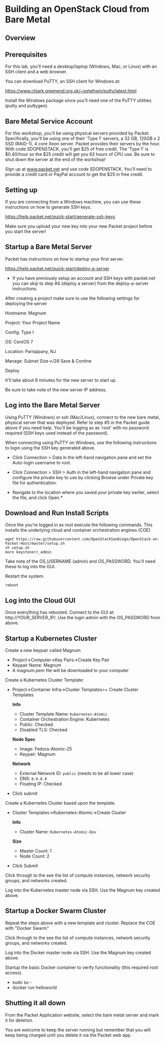 # Building an OpenStack Cloud from Bare Metal

## Overview


## Prerequisites

For this lab, you'll need a desktop/laptop (Windows, Mac, or Linux) with an SSH client and a web browser.

You can download PuTTY, an SSH client for Windows at:

https://www.chiark.greenend.org.uk/~sgtatham/putty/latest.html

Install the Windows package since you'll need one of the PuTTY utilities (putty and puttygen).

## Bare Metal Service Account

For this workshop, you'll be using physical servers provided by Packet. Specifically, you'll be using one of their 'Type 1' servers, a 32 GB, 120GB x 2 SSD (RAID-1), 4 core Xeon server. Packet provides their servers by the hour. With code SDOPENSTACK, you'll get $25 of free credit. The 'Type 1' is $0.40/hour so the $25 credit will get you 62 hours of CPU use. Be sure to shut down the server at the end of the workshop!

Sign up at www.packet.net and use code SDOPENSTACK. You'll need to provide a credit card or PayPal account to get the $25 in free credit.

## Setting up 

If you are connecting from a Windows machine, you can use these instructions on how to generate SSH keys.

https://help.packet.net/quick-start/generate-ssh-keys

Make sure you upload your new key into your new Packet project before you start the server!

## Startup a Bare Metal Server

Packet has instructions on how to startup your first server. 

https://help.packet.net/quick-start/deploy-a-server

* If you have previously setup an account and SSH keys with packet.net you can skip to step #4 (deploy a server) from the deploy-a-server instructions.

After creating a project make sure to use the following settings for deploying the server

Hostname: Magnum

Project:  Your Project Name

Config:  Type I

OS:  CentOS 7

Location: Parisppany, NJ

Manage: Subnet Size->/28  Save & Contine

Deploy

It'll take about 8 minutes for the new server to start up.

Be sure to take note of the new server IP address.

## Log into the Bare Metal Server

Using PuTTY (Windows) or ssh (Mac/Linux), connect to the new bare metal, physical server that was deployed. Refer to step #5 in the Packet guide above if you need help. You'll be logging as as 'root' with no password required (SSH keys used instead of the password).

When connecting using PuTTY on Windows, use the following instructions to login using the SSH key generated above.

* Click Connection > Data in the left-hand navigation pane and set the Auto-login username to root.

* Click Connection > SSH > Auth in the left-hand navigation pane and configure the private key to use by clicking Browse under Private key file for authentication.

* Navigate to the location where you saved your private key earlier, select the file, and click Open.* 

## Download and Run Install Scripts

Once the you're logged in as root execute the following commands. This installs the underlying cloud and container orchestration engines (COE)

````
wget https://raw.githubusercontent.com/OpenStackSanDiego/OpenStack-on-Packet-Host/master/setup.sh
sh setup.sh
more keystonerc_admin
````
Take note of the OS_USERNAME (admin) and OS_PASSWORD. You'll need these to log into the GUI.

Restart the system.

````
reboot
````

## Log into the Cloud GUI

Once everything has rebooted. Connect to the GUI at: http://YOUR_SERVER_IP/. Use the login admin with the OS_PASSWORD from above.

## Startup a Kubernetes Cluster

Create a new keypair called Magnum

* Project->Computer->Key Pairs->Create Key Pair
* Keypair Name: Magnum
* A magnum.pem file will be downloaded to your computer

Create a Kubernetes Cluster Template:

* Project->Container Infra->Cluster Templates>+ Create Cluster Templates
  
   __Info__    
  * Cluster Template Name: ````Kubernetes-Atomic````
  * Container Orchestration Engine: Kubernetes
  * Public: Checked
  * Disabled TLS: Checked
  
  __Node Spec__
   * Image: Fedora-Atomic-25
   * Keypair: Magnum
   
  __Network__
   * External Network ID: ````public```` (needs to be all lower case)
   * DNS: ````8.8.8.8````
   * Floating IP: Checked
 
 * Click submit

Create a Kubernetes Cluster based upon the template.

* Cluster Templates->Kubernetes-Atomic->Create Cluster
 
  __Info__
  * Cluster Name: ````Kubernetes-Atomic-Dev````
  
  __Size__
  * Master Count: 1
  * Node Count: 2
  
* Click Submit

Click through to the see the list of compute instances, network security groups, and networks created.

Log into the Kubernetes master node via SSH. Use the Magnum key created above.

## Startup a Docker Swarm Cluster

Repeat the steps above with a new template and cluster. Replace the COE with "Docker Swarm"

Click through to the see the list of compute instances, network security groups, and networks created.

Log into the Docker master node via SSH. Use the Magnum key created above.

Startup the basic Docker container to verify functionality (this required root access).

* sudo su -
* docker run helloworld


## Shutting it all down

From the Packet Application website, select the bare metal server and mark it for deletion.

You are welcome to keep the server running but remember that you will keep being charged until you delete it via the Packet web app.

